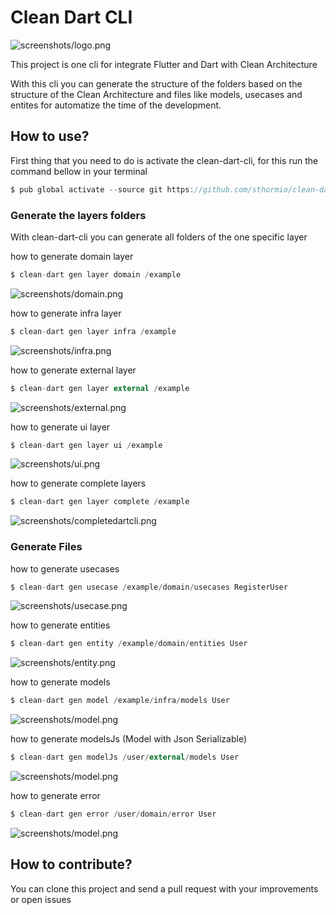 # Clean Dart CLI

![screenshots/logo.png](screenshots/logo.png)

This project is one cli for integrate Flutter and Dart with Clean Architecture

With this cli you can generate the structure of the folders based on the structure of the Clean Architecture and files like models, usecases and entites for automatize the time of the development.

## How to use?

First thing that you need to do is activate the clean-dart-cli, for this run the command bellow in your terminal

```dart
$ pub global activate --source git https://github.com/sthormio/clean-dart-cli.git
```

### Generate the layers folders

With clean-dart-cli you can generate all folders of the one specific layer

how to generate domain layer 

```dart
$ clean-dart gen layer domain /example
```

![screenshots/domain.png](screenshots/domain.png)

how to generate infra layer

```dart
$ clean-dart gen layer infra /example
```

![screenshots/infra.png](screenshots/infra.png)

how to generate external layer

```dart
$ clean-dart gen layer external /example
```

![screenshots/external.png](screenshots/external.png)

how to generate ui layer

```dart
$ clean-dart gen layer ui /example
```

![screenshots/ui.png](screenshots/ui.png)

how to generate complete layers

```dart
$ clean-dart gen layer complete /example
```

![screenshots/completedartcli.png](screenshots/completedartcli.png)

### Generate Files

how to generate usecases

```dart
$ clean-dart gen usecase /example/domain/usecases RegisterUser
```

![screenshots/usecase.png](screenshots/usecase.png)

how to generate entities

```dart
$ clean-dart gen entity /example/domain/entities User
```

![screenshots/entity.png](screenshots/entity.png)

how to generate models

```dart
$ clean-dart gen model /example/infra/models User
```

![screenshots/model.png](screenshots/model.png)


how to generate modelsJs (Model with Json Serializable)

```dart
$ clean-dart gen modelJs /user/external/models User
```

![screenshots/model.png](screenshots/model_js.png)


how to generate error

```dart
$ clean-dart gen error /user/domain/error User
```

![screenshots/model.png](screenshots/error.png)

## How to contribute?

You can clone this project and send a pull request with your improvements or open issues
